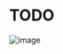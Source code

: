 # TODO
![image](https://user-images.githubusercontent.com/71131016/120102589-7a277600-c16b-11eb-875b-7d519cc2a33b.png)
